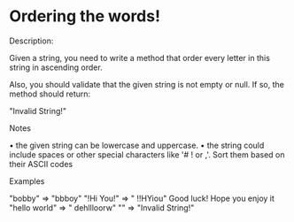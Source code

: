 # Ordering the words!

Description:

Given a string, you need to write a method that order every letter in this string in ascending order.

Also, you should validate that the given string is not empty or null. If so, the method should return:

"Invalid String!"

Notes

• the given string can be lowercase and uppercase.
• the string could include spaces or other special characters like '# ! or ,'. Sort them based on their ASCII codes

Examples

"bobby"       => "bbboy"
"!Hi You!"    => " !!HYiou"
Good luck! Hope you enjoy it
"hello world" => " dehllloorw"
""            => "Invalid String!"